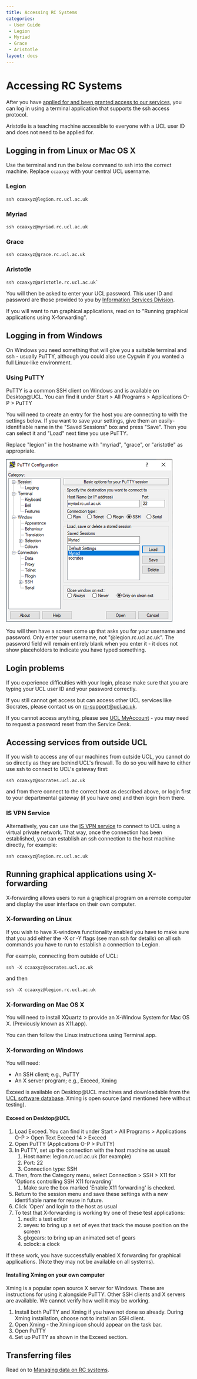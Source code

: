 ```yaml
---
title: Accessing RC Systems
categories:
 - User Guide
 - Legion
 - Myriad
 - Grace
 - Aristotle
layout: docs
---
```

# Accessing RC Systems

After you have [applied for and been granted access to our services](Account_Services.md), you can log in using a terminal
application that supports the ssh access protocol.

Aristotle is a teaching machine accessible to everyone with a UCL user
ID and does not need to be applied for.

## Logging in from Linux or Mac OS X

Use the terminal and run the below command to ssh into the correct
machine. Replace `ccaaxyz` with your central UCL username.

### Legion

```
ssh ccaaxyz@legion.rc.ucl.ac.uk
```

### Myriad

```
ssh ccaaxyz@myriad.rc.ucl.ac.uk
```

### Grace

```
ssh ccaaxyz@grace.rc.ucl.ac.uk
```

### Aristotle

```
ssh ccaaxyz@aristotle.rc.ucl.ac.uk`
```

You will then be asked to enter your UCL password. This user ID and
password are those provided to you by [Information Services Division](http://ucl.ac.uk/isd).

If you will want to run graphical applications, read on to "Running
graphical applications using X-forwarding".

## Logging in from Windows

On Windows you need something that will give you a suitable terminal and
ssh - usually PuTTY, although you could also use Cygwin if you wanted a
full Linux-like environment.

### Using PuTTY

PuTTY is a common SSH client on Windows and is available on Desktop@UCL.
You can find it under Start \> All Programs \> Applications O-P \> PuTTY

You will need to create an entry for the host you are connecting to with
the settings below. If you want to save your settings, give them an
easily-identifiable name in the "Saved Sessions" box and press "Save".
Then you can select it and "Load" next time you use PuTTY.

Replace "legion" in the hostname with "myriad", "grace", or "aristotle"
as appropriate.

![Putty GUI](/img/putty_gui.png "Putty GUI")

You will then have a screen come up that asks you for your username and
password. Only enter your username, not "@legion.rc.ucl.ac.uk". The
password field will remain entirely blank when you enter it - it does
not show placeholders to indicate you have typed something.

## Login problems

If you experience difficulties with your login, please make sure that
you are typing your UCL user ID and your password correctly.

If you still cannot get access but can access other UCL services like
Socrates, please contact us on [rc-support@ucl.ac.uk](mailto:rc-support@ucl.ac.uk).

If you cannot access anything, please see [UCL MyAccount](https://myaccount.ucl.ac.uk) - you may need to request a
password reset from the Service Desk.

## Accessing services from outside UCL

If you wish to access any of our machines from outside UCL, you cannot
do so directly as they are behind UCL's firewall. To do so you will have
to either use ssh to connect to UCL's gateway first:

```
ssh ccaaxyz@socrates.ucl.ac.uk
```

and from there connect to the correct host as described above, or login
first to your departmental gateway (if you have one) and then login from
there.

### IS VPN Service

Alternatively, you can use the [IS VPN service](http://www.ucl.ac.uk/isd/staff/network/vpn) to connect to UCL
using a virtual private network. That way, once the connection has been
established, you can establish an ssh connection to the host machine
directly, for example:

```
ssh ccaaxyz@legion.rc.ucl.ac.uk
```

## Running graphical applications using X-forwarding

X-forwarding allows users to run a graphical program on a remote
computer and display the user interface on their own computer.

### X-forwarding on Linux

If you wish to have X-windows functionality enabled you have to make
sure that you add either the -X or -Y flags (see man ssh for details) on
all ssh commands you have to run to establish a connection to Legion.

For example, connecting from outside of UCL:

```
ssh -X ccaaxyz@socrates.ucl.ac.uk
```

and then

```
ssh -X ccaaxyz@legion.rc.ucl.ac.uk
```

### X-forwarding on Mac OS X

You will need to install XQuartz to provide an X-Window System for Mac
OS X. (Previously known as X11.app).

You can then follow the Linux instructions using Terminal.app.

### X-forwarding on Windows

You will need:

  - An SSH client; e.g., PuTTY
  - An X server program; e.g., Exceed, Xming

Exceed is available on Desktop@UCL machines and downloadable from the
[UCL software database](http://swdb.ucl.ac.uk/). Xming is open source
(and mentioned here without testing).

#### Exceed on Desktop@UCL

1.  Load Exceed. You can find it under Start \> All Programs \>
    Applications O-P \> Open Text Exceed 14 \> Exceed
2.  Open PuTTY (Applications O-P \> PuTTY)
3.  In PuTTY, set up the connection with the host machine as usual:
    1.  Host name: legion.rc.ucl.ac.uk (for example)
    2.  Port: 22
    3.  Connection type: SSH
4.  Then, from the Category menu, select Connection \> SSH \> X11 for
    'Options controlling SSH X11 forwarding'
    1.  Make sure the box marked 'Enable X11 forwarding' is checked.
5.  Return to the session menu and save these settings with a new
    identifiable name for reuse in future.
6.  Click 'Open' and login to the host as usual
7.  To test that X-forwarding is working try one of these test
    applications:
    1.  nedit: a text editor
    2.  xeyes: to bring up a set of eyes that track the mouse position
        on the screen
    3.  glxgears: to bring up an animated set of gears
    4.  xclock: a clock

If these work, you have successfully enabled X forwarding for graphical
applications. (Note they may not be available on all systems).

#### Installing Xming on your own computer

Xming is a popular open source X server for Windows. These are
instructions for using it alongside PuTTY. Other SSH clients and X
servers are available. We cannot verify how well it may be working.

1.  Install both PuTTY and Xming if you have not done so already. During
    Xming installation, choose not to install an SSH client.
2.  Open Xming - the Xming icon should appear on the task bar.
3.  Open PuTTY
4.  Set up PuTTY as shown in the Exceed section.

## Transferring files

Read on to [Managing data on RC systems](Managing_Data_on_RC_Systems).

